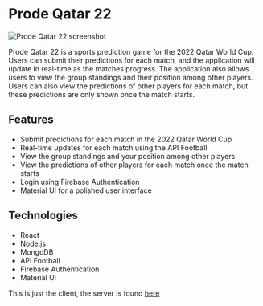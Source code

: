 # Prode Qatar 22

![Prode Qatar 22 screenshot](https://i.imgur.com/t2RPvJW.png)

Prode Qatar 22 is a sports prediction game for the 2022 Qatar World Cup. Users can submit their predictions for each match, and the application will update in real-time as the matches progress. The application also allows users to view the group standings and their position among other players. Users can also view the predictions of other players for each match, but these predictions are only shown once the match starts.

## Features

- Submit predictions for each match in the 2022 Qatar World Cup
- Real-time updates for each match using the API Football
- View the group standings and your position among other players
- View the predictions of other players for each match once the match starts
- Login using Firebase Authentication
- Material UI for a polished user interface

## Technologies

- React
- Node.js
- MongoDB
- API Football
- Firebase Authentication
- Material UI


This is just the client, the server is found [here](https://github.com/NahuelDev/prodeqatar22)